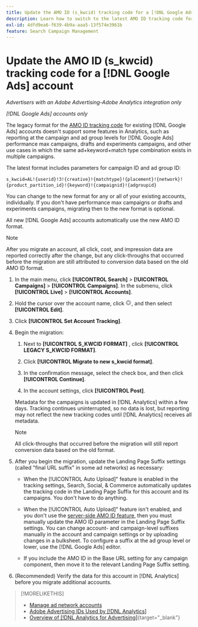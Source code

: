 ```yaml
---
title: Update the AMO ID (s_kwcid) tracking code for a [!DNL Google Ads] account
description: Learn how to switch to the latest AMO ID tracking code for a [!DNL Google Ads] account.
exl-id: 4dfd9ea6-f639-4b9a-aaa5-13f574e3961b
feature: Search Campaign Management
---
```

# Update the AMO ID (s_kwcid) tracking code for a [!DNL Google Ads] account

*Advertisers with an Adobe Advertising-Adobe Analytics integration only*

*[!DNL Google Ads] accounts only*

The legacy format for the [AMO ID tracking code](/help/integrations/analytics/ids.md#amo-id-formats) for existing [!DNL Google Ads] accounts doesn't support some features in Analytics, such as reporting at the campaign and ad group levels for [!DNL Google Ads] performance max campaigns, drafts and experiments campaigns, and other use cases in which the same ad+keyword+match type combination exists in multiple campaigns.

The latest format includes parameters for campaign ID and ad group ID:

```
s_kwcid=AL!{userid}!3!{creative}!{matchtype}!{placement}!{network}!{product_partition_id}!{keyword}!{campaignid}!{adgroupid}
```

You can change to the new format for any or all of your existing accounts, individually. If you don't have performance max campaigns or drafts and experiments campaigns, migrating then to the new format is optional.

All new [!DNL Google Ads] accounts automatically use the new  AMO ID format.

>[!NOTE]
>
>After you migrate an account, all click, cost, and impression data are reported correctly after the change, but any click-throughs that occurred before the migration are still attributed to conversion data based on the old AMO ID format.

1. In the main menu, click **[!UICONTROL Search]** \> **[!UICONTROL Campaigns]** \> **[!UICONTROL Campaigns]**. In the submenu, click **[!UICONTROL Live]** \> **[!UICONTROL Accounts]**.

1. Hold the cursor over the account name, click ![arrow dropdown icon](/help/search-social-commerce/assets/arrow-dropdown-menu.png), and then select **[!UICONTROL Edit]**.

1. Click **[!UICONTROL Set Account Tracking]**.

1. Begin the migration:

   1. Next to **[!UICONTROL S_KWCID FORMAT]** , click **[!UICONTROL LEGACY S_KWCID FORMAT]**.

   1. Click **[!UICONTROL Migrate to new s_kwcid format]**.

   1. In the confirmation message, select the check box, and then click **[!UICONTROL Continue]**.

   1. In the account settings, click **[!UICONTROL Post]**.

   Metadata for the campaigns is updated in [!DNL Analytics] within a few days. Tracking continues uninterrupted, so no data is lost, but reporting may not reflect the new tracking codes until [!DNL Analytics] receives all metadata.

   >[!NOTE]
   >
   >All click-throughs that occurred before the migration will still report conversion data based on the old format.

1. After you begin the migration, update the Landing Page Suffix settings (called "final URL suffix" in some ad networks) as necessary:

   * When the [!UICONTROL Auto Upload]" feature is enabled in the tracking settings, Search, Social, & Commerce automatically updates the tracking code in the Landing Page Suffix for this account and its campaigns. You don't have to do anything.

   * When the [!UICONTROL Auto Upload]" feature isn't enabled, and you don't use the [server-side AMO ID feature](/help/integrations/analytics/ids.md#amo-id-formats), then you must manually update the AMO ID parameter in the Landing Page Suffix settings. You can change account- and campaign-level suffixes manually in the account and campaign settings or by uploading changes in a bulksheet. To configure a suffix at the ad group level or lower, use the [!DNL Google Ads] editor.
   
   * If you include the AMO ID in the Base URL setting for any campaign component, then move it to the relevant Landing Page Suffix setting.

1. (Recommended) Verify the data for this account in [!DNL Analytics] before you migrate additional accounts.

>[!MORELIKETHIS]
>
>* [Manage ad network accounts](ad-network-account-manage.md)
>* [Adobe Advertising IDs Used by [!DNL Analytics]](/help/integrations/analytics/ids.md)
>* [Overview of [!DNL Analytics for Advertising]](https://experienceleague.adobe.com/docs/advertising/integrations/home.html){target="_blank"}
